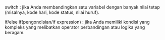 switch : jika Anda membandingkan satu variabel dengan banyak nilai tetap (misalnya, kode hari, kode status, nilai huruf).

if/else if(pengondisian/if expression) : jika Anda memiliki kondisi yang kompleks yang melibatkan operator perbandingan atau logika yang beragam.
